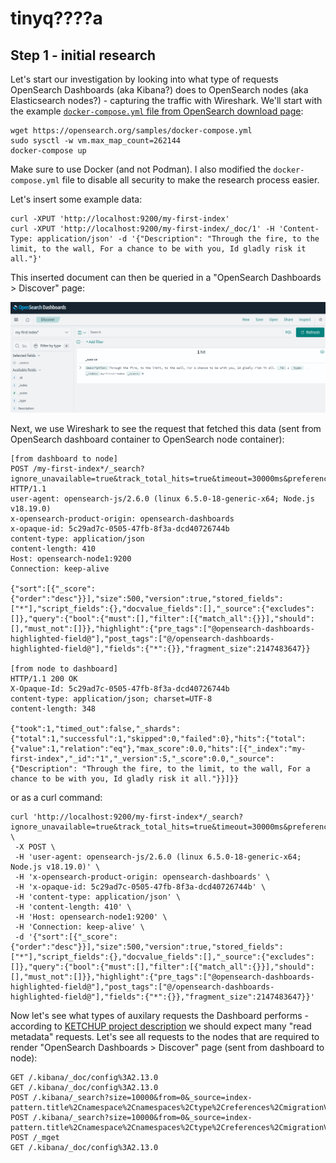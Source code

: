 # tinyq????a

## Step 1 - initial research

Let's start our investigation by looking into what type of requests OpenSearch Dashboards (aka Kibana?) does to OpenSearch nodes (aka Elasticsearch nodes?) - capturing the traffic with Wireshark.
We'll start with the example [`docker-compose.yml` file from OpenSearch download page](https://opensearch.org/downloads.html):

```
wget https://opensearch.org/samples/docker-compose.yml
sudo sysctl -w vm.max_map_count=262144 
docker-compose up
```

Make sure to use Docker (and not Podman). I also modified the `docker-compose.yml` file to disable all security to make the research process easier.

Let's insert some example data:
```
curl -XPUT 'http://localhost:9200/my-first-index'
curl -XPUT 'http://localhost:9200/my-first-index/_doc/1' -H 'Content-Type: application/json' -d '{"Description": "Through the fire, to the limit, to the wall, For a chance to be with you, Id gladly risk it all."}'
```

This inserted document can then be queried in a "OpenSearch Dashboards > Discover" page:

![Discover page with inserted document](./assets/screenshot1.png)

Next, we use Wireshark to see the request that fetched this data (sent from OpenSearch dashboard container to OpenSearch node container):

```
[from dashboard to node]
POST /my-first-index*/_search?ignore_unavailable=true&track_total_hits=true&timeout=30000ms&preference=1714304044052 HTTP/1.1
user-agent: opensearch-js/2.6.0 (linux 6.5.0-18-generic-x64; Node.js v18.19.0)
x-opensearch-product-origin: opensearch-dashboards
x-opaque-id: 5c29ad7c-0505-47fb-8f3a-dcd40726744b
content-type: application/json
content-length: 410
Host: opensearch-node1:9200
Connection: keep-alive

{"sort":[{"_score":{"order":"desc"}}],"size":500,"version":true,"stored_fields":["*"],"script_fields":{},"docvalue_fields":[],"_source":{"excludes":[]},"query":{"bool":{"must":[],"filter":[{"match_all":{}}],"should":[],"must_not":[]}},"highlight":{"pre_tags":["@opensearch-dashboards-highlighted-field@"],"post_tags":["@/opensearch-dashboards-highlighted-field@"],"fields":{"*":{}},"fragment_size":2147483647}}

[from node to dashboard]
HTTP/1.1 200 OK
X-Opaque-Id: 5c29ad7c-0505-47fb-8f3a-dcd40726744b
content-type: application/json; charset=UTF-8
content-length: 348

{"took":1,"timed_out":false,"_shards":{"total":1,"successful":1,"skipped":0,"failed":0},"hits":{"total":{"value":1,"relation":"eq"},"max_score":0.0,"hits":[{"_index":"my-first-index","_id":"1","_version":5,"_score":0.0,"_source":{"Description": "Through the fire, to the limit, to the wall, For a chance to be with you, Id gladly risk it all."}}]}}
```

or as a curl command:
```
curl 'http://localhost:9200/my-first-index*/_search?ignore_unavailable=true&track_total_hits=true&timeout=30000ms&preference=1714304044052' \
 -X POST \
 -H 'user-agent: opensearch-js/2.6.0 (linux 6.5.0-18-generic-x64; Node.js v18.19.0)' \
 -H 'x-opensearch-product-origin: opensearch-dashboards' \
 -H 'x-opaque-id: 5c29ad7c-0505-47fb-8f3a-dcd40726744b' \
 -H 'content-type: application/json' \
 -H 'content-length: 410' \
 -H 'Host: opensearch-node1:9200' \
 -H 'Connection: keep-alive' \
 -d '{"sort":[{"_score":{"order":"desc"}}],"size":500,"version":true,"stored_fields":["*"],"script_fields":{},"docvalue_fields":[],"_source":{"excludes":[]},"query":{"bool":{"must":[],"filter":[{"match_all":{}}],"should":[],"must_not":[]}},"highlight":{"pre_tags":["@opensearch-dashboards-highlighted-field@"],"post_tags":["@/opensearch-dashboards-highlighted-field@"],"fields":{"*":{}},"fragment_size":2147483647}}'
```

Now let's see what types of auxilary requests the Dashboard performs - according to [KETCHUP project description](https://hydrolix.io/blog/ketchup-elastic-to-sql/#what-is-ketchup) we should expect many "read metadata" requests. Let's see all requests to the nodes that are required to render "OpenSearch Dashboards > Discover" page (sent from dashboard to node):

```
GET /.kibana/_doc/config%3A2.13.0
GET /.kibana/_doc/config%3A2.13.0
POST /.kibana/_search?size=10000&from=0&_source=index-pattern.title%2Cnamespace%2Cnamespaces%2Ctype%2Creferences%2CmigrationVersion%2Cupdated_at%2CoriginId%2Ctitle&rest_total_hits_as_int=true
POST /.kibana/_search?size=10000&from=0&_source=index-pattern.title%2Cnamespace%2Cnamespaces%2Ctype%2Creferences%2CmigrationVersion%2Cupdated_at%2CoriginId%2Ctitle&rest_total_hits_as_int=true
POST /_mget
GET /.kibana/_doc/config%3A2.13.0
```